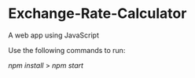 # Exchange-Rate-Calculator
A web app using JavaScript

Use the following commands to run:

*npm install* > *npm start*
